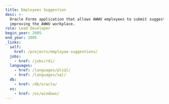 ```yaml
---
title: Employees Suggestion
desc: >-
  Oracle Forms application that allows AWWU employees to submit suggestions for
  improving the AWWU workplace.
role: Lead Developer
begin_year: 2005
end_year: 2005
_links:
  self:
    href: /projects/employee-suggestions/
  jobs:
    - href: /jobs/rdi/
  languages:
    - href: /languages/plsql/
    - href: /languages/sql/
  db:
    - href: /db/oracle/
  os:
    - href: /os/windows/
---
```

